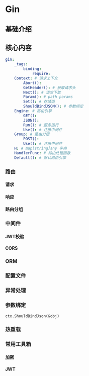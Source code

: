 # Gin

## 基础介绍


## 核心内容
```yaml
gin:
    _tags:
        binding:
            require:
    Context: # 请求上下文
        Abort():
        GetHeader(): # 获取请求头
        Next(): # 请求下放
        Param(): # path params
        Set(): # 存储值
        ShouldBindJSON(): # 参数绑定
    Engine: # 路由引擎
        GET():
        JSON():
        Run(): # 服务运行
        Use(): # 注册中间件
    Group: # 路由分组
        POST():
        Use(): # 注册中间件
    H: # map[string]any 字典
    HandlerFunc: # 路由处理函数
    Default(): # 默认路由引擎
```

### 路由

#### 请求


#### 响应



#### 路由分组


### 中间件


#### JWT校验


#### CORS


### ORM




### 配置文件


### 异常处理


### 参数绑定

`ctx.ShouldBindJson(&obj)`


### 热重载



### 常用工具箱

#### 加密



#### JWT
